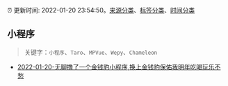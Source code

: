 :alarm_clock: 更新时间: 2022-01-20 23:54:50。[来源分类](../README.md)、[标签分类](../TAGS.md)、[时间分类](../TIMELINE.md)

## 小程序


> 关键字：`小程序`、`Taro`、`MPVue`、`Wepy`、`Chameleon`



- [2022-01-20-无聊撸了一个金钱豹小程序,换上金钱豹保佑我明年吃喝玩乐不愁](https://www.v2ex.com/t/829584) 
